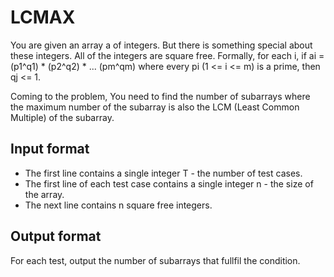# LCMAX

You are given an array a of integers. But there is something special about these integers. All of the integers are square free. Formally, for each i, if ai = (p1^q1) \* (p2^q2) \* ... (pm^qm) where every pi (1 <= i <= m) is a prime, then qj <= 1.

Coming to the problem, You need to find the number of subarrays where the maximum number of the subarray is also the LCM (Least Common Multiple) of the subarray.

## Input format

- The first line contains a single integer T - the number of test cases.
- The first line of each test case contains a single integer n - the size of the array.
- The next line contains n square free integers.

## Output format

For each test, output the number of subarrays that fullfil the condition.
